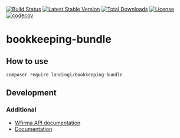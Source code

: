 [![Build Status](https://github.com/landingi/bookkeeping-bundle/actions/workflows/ci.yaml/badge.svg)](https://github.com/landingi/bookkeeping-bundle/actions/workflows/ci.yaml)
[![Latest Stable Version](https://poser.pugx.org/landingi/bookkeeping-bundle/v)](https://packagist.org/packages/landingi/bookkeeping-bundle)
[![Total Downloads](https://poser.pugx.org/landingi/bookkeeping-bundle/downloads)](https://packagist.org/packages/landingi/bookkeeping-bundle)
[![License](https://poser.pugx.org/landingi/bookkeeping-bundle/license)](https://packagist.org/packages/landingi/bookkeeping-bundle)
[![codecov](https://codecov.io/gh/landingi/bookkeeping-bundle/branch/master/graph/badge.svg?token=DAN4LKMI3S)](https://codecov.io/gh/landingi/bookkeeping-bundle)
# bookkeeping-bundle

## How to use

```
composer require landingi/bookkeeping-bundle
```

## Development

### Additional

* [Wfirma API documentation](https://doc.wfirma.pl)
* [Documentation](docs/README.md)
